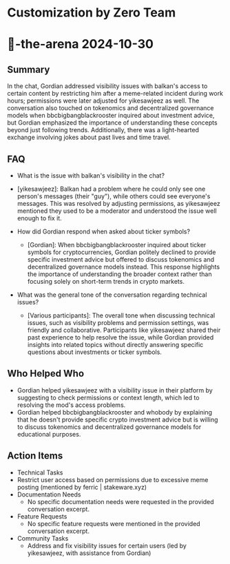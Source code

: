 # Customization by Zero Team

# 🤖-the-arena 2024-10-30

## Summary
 In the chat, Gordian addressed visibility issues with balkan's access to certain content by restricting him after a meme-related incident during work hours; permissions were later adjusted for yikesawjeez as well. The conversation also touched on tokenomics and decentralized governance models when bbcbigbangblackrooster inquired about investment advice, but Gordian emphasized the importance of understanding these concepts beyond just following trends. Additionally, there was a light-hearted exchange involving jokes about past lives and time travel.

## FAQ
 - What is the issue with balkan's visibility in the chat?
  - [yikesawjeez]: Balkan had a problem where he could only see one person's messages (their "guy"), while others could see everyone's messages. This was resolved by adjusting permissions, as yikesawjeez mentioned they used to be a moderator and understood the issue well enough to fix it.

- How did Gordian respond when asked about ticker symbols?
  - [Gordian]: When bbcbigbangblackrooster inquired about ticker symbols for cryptocurrencies, Gordian politely declined to provide specific investment advice but offered to discuss tokenomics and decentralized governance models instead. This response highlights the importance of understanding the broader context rather than focusing solely on short-term trends in crypto markets.

- What was the general tone of the conversation regarding technical issues?
  - [Various participants]: The overall tone when discussing technical issues, such as visibility problems and permission settings, was friendly and collaborative. Participants like yikesawjeez shared their past experience to help resolve the issue, while Gordian provided insights into related topics without directly answering specific questions about investments or ticker symbols.

## Who Helped Who
 - Gordian helped yikesawjeez with a visibility issue in their platform by suggesting to check permissions or context length, which led to resolving the mod's access problems.
- Gordian helped bbcbigbangblackrooster and whobody by explaining that he doesn't provide specific crypto investment advice but is willing to discuss tokenomics and decentralized governance models for educational purposes.

## Action Items
 - Technical Tasks
  - Restrict user access based on permissions due to excessive meme posting (mentioned by ferric | stakeware.xyz)
- Documentation Needs
  - No specific documentation needs were requested in the provided conversation excerpt.
- Feature Requests
  - No specific feature requests were mentioned in the provided conversation excerpt.
- Community Tasks
  - Address and fix visibility issues for certain users (led by yikesawjeez, with assistance from Gordian)

